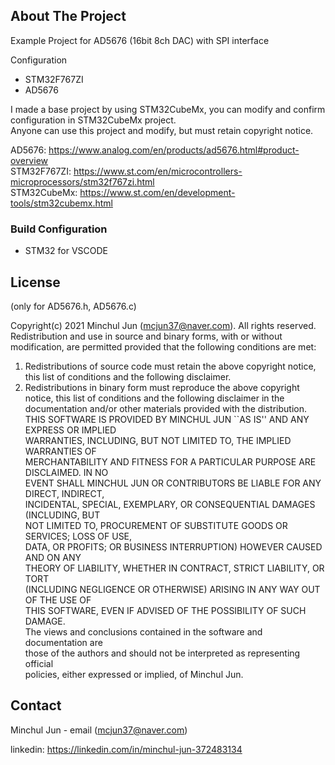 <!-- ABOUT THE PROJECT -->
## About The Project
Example Project for AD5676 (16bit 8ch DAC) with SPI interface

Configuration
- STM32F767ZI
- AD5676

I made a base project by using STM32CubeMx, you can modify and confirm configuration in STM32CubeMx project.  
Anyone can use this project and modify, but must retain copyright notice.

AD5676: https://www.analog.com/en/products/ad5676.html#product-overview  
STM32F767ZI: https://www.st.com/en/microcontrollers-microprocessors/stm32f767zi.html  
STM32CubeMx: https://www.st.com/en/development-tools/stm32cubemx.html  

<!-- BUILD CONFIGURATION -->
### Build Configuration

* STM32 for VSCODE

<!-- LICENSE -->
## License
(only for AD5676.h, AD5676.c)

Copyright(c) 2021 Minchul Jun (mcjun37@naver.com).  All rights reserved.  
Redistribution and use in source and binary forms, with or without  
modification, are permitted provided that the following conditions are met:  
  1. Redistributions of source code must retain the above copyright notice,  
     this list of conditions and the following disclaimer.  
  2. Redistributions in binary form must reproduce the above copyright  
     notice, this list of conditions and the following disclaimer in the  
     documentation and/or other materials provided with the distribution.  
THIS SOFTWARE IS PROVIDED BY MINCHUL JUN ``AS IS'' AND ANY EXPRESS OR IMPLIED  
WARRANTIES, INCLUDING, BUT NOT LIMITED TO, THE IMPLIED WARRANTIES OF  
MERCHANTABILITY AND FITNESS FOR A PARTICULAR PURPOSE ARE DISCLAIMED. IN NO  
EVENT SHALL MINCHUL JUN OR CONTRIBUTORS BE LIABLE FOR ANY DIRECT, INDIRECT,  
INCIDENTAL, SPECIAL, EXEMPLARY, OR CONSEQUENTIAL DAMAGES (INCLUDING, BUT  
NOT LIMITED TO, PROCUREMENT OF SUBSTITUTE GOODS OR SERVICES; LOSS OF USE,  
DATA, OR PROFITS; OR BUSINESS INTERRUPTION) HOWEVER CAUSED AND ON ANY  
THEORY OF LIABILITY, WHETHER IN CONTRACT, STRICT LIABILITY, OR TORT  
(INCLUDING NEGLIGENCE OR OTHERWISE) ARISING IN ANY WAY OUT OF THE USE OF  
THIS SOFTWARE, EVEN IF ADVISED OF THE POSSIBILITY OF SUCH DAMAGE.  
The views and conclusions contained in the software and documentation are  
those of the authors and should not be interpreted as representing official  
policies, either expressed or implied, of Minchul Jun.  

<!-- CONTACT -->
## Contact

Minchul Jun - email (mcjun37@naver.com)

linkedin: https://linkedin.com/in/minchul-jun-372483134  

